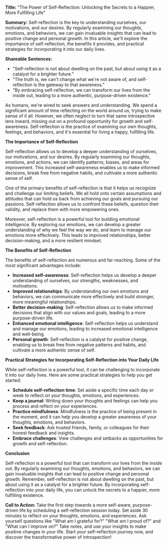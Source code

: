 **Title:** "The Power of Self-Reflection: Unlocking the Secrets to a Happier, More Fulfilling Life"

**Summary:** Self-reflection is the key to understanding ourselves, our motivations, and our desires. By regularly examining our thoughts, emotions, and behaviors, we can gain invaluable insights that can lead to positive change and personal growth. In this article, we'll explore the importance of self-reflection, the benefits it provides, and practical strategies for incorporating it into our daily lives.

**Shareable Sentences:**

* "Self-reflection is not about dwelling on the past, but about using it as a catalyst for a brighter future."
* "The truth is, we can't change what we're not aware of, and self-reflection is the gateway to that awareness."
* "By embracing self-reflection, we can transform our lives from the inside out, leading to a more authentic, purpose-driven existence."

As humans, we're wired to seek answers and understanding. We spend a significant amount of time reflecting on the world around us, trying to make sense of it all. However, we often neglect to turn that same introspective lens inward, missing out on a profound opportunity for growth and self-awareness. Self-reflection is the practice of examining our own thoughts, feelings, and behaviors, and it's essential for living a happy, fulfilling life.

**The Importance of Self-Reflection**

Self-reflection allows us to develop a deeper understanding of ourselves, our motivations, and our desires. By regularly examining our thoughts, emotions, and actions, we can identify patterns, biases, and areas for improvement. This increased self-awareness enables us to make informed decisions, break free from negative habits, and cultivate a more authentic sense of self.

One of the primary benefits of self-reflection is that it helps us recognize and challenge our limiting beliefs. We all hold onto certain assumptions and attitudes that can hold us back from achieving our goals and pursuing our passions. Self-reflection allows us to confront these beliefs, question their validity, and replace them with more empowering ones.

Moreover, self-reflection is a powerful tool for building emotional intelligence. By exploring our emotions, we can develop a greater understanding of why we feel the way we do, and learn to manage our emotions more effectively. This leads to improved relationships, better decision-making, and a more resilient mindset.

**The Benefits of Self-Reflection**

The benefits of self-reflection are numerous and far-reaching. Some of the most significant advantages include:

* **Increased self-awareness**: Self-reflection helps us develop a deeper understanding of ourselves, our strengths, weaknesses, and motivations.
* **Improved relationships**: By understanding our own emotions and behaviors, we can communicate more effectively and build stronger, more meaningful relationships.
* **Better decision-making**: Self-reflection allows us to make informed decisions that align with our values and goals, leading to a more purpose-driven life.
* **Enhanced emotional intelligence**: Self-reflection helps us understand and manage our emotions, leading to increased emotional intelligence and well-being.
* **Personal growth**: Self-reflection is a catalyst for positive change, enabling us to break free from negative patterns and habits, and cultivate a more authentic sense of self.

**Practical Strategies for Incorporating Self-Reflection into Your Daily Life**

While self-reflection is a powerful tool, it can be challenging to incorporate it into our daily lives. Here are some practical strategies to help you get started:

* **Schedule self-reflection time**: Set aside a specific time each day or week to reflect on your thoughts, emotions, and experiences.
* **Keep a journal**: Writing down your thoughts and feelings can help you process and reflect on your experiences.
* **Practice mindfulness**: Mindfulness is the practice of being present in the moment, and it can help you develop a greater awareness of your thoughts, emotions, and behaviors.
* **Seek feedback**: Ask trusted friends, family, or colleagues for their honest feedback and insights.
* **Embrace challenges**: View challenges and setbacks as opportunities for growth and self-reflection.

**Conclusion**

Self-reflection is a powerful tool that can transform our lives from the inside out. By regularly examining our thoughts, emotions, and behaviors, we can gain invaluable insights that can lead to positive change and personal growth. Remember, self-reflection is not about dwelling on the past, but about using it as a catalyst for a brighter future. By incorporating self-reflection into your daily life, you can unlock the secrets to a happier, more fulfilling existence.

**Call to Action:** Take the first step towards a more self-aware, purpose-driven life by scheduling a self-reflection session today. Set aside 30 minutes to reflect on your thoughts, emotions, and experiences. Ask yourself questions like "What am I grateful for?" "What am I proud of?" and "What can I improve on?" Take notes, and use your insights to make positive changes in your life. Start your self-reflection journey now, and discover the transformative power of introspection!